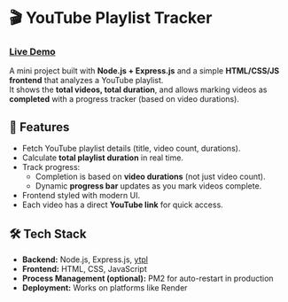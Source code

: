 # 🎬 YouTube Playlist Tracker
### [Live Demo](https://www.youtube.com/playlist?list=PLsyeobzWxl7r2ukVgTqIQcl-1T0C2mzau)
A mini project built with **Node.js + Express.js** and a simple **HTML/CSS/JS frontend** that analyzes a YouTube playlist.  
It shows the **total videos, total duration**, and allows marking videos as **completed** with a progress tracker (based on video durations).  


## 🚀 Features
- Fetch YouTube playlist details (title, video count, durations).
- Calculate **total playlist duration** in real time.
- Track progress:
  - Completion is based on **video durations** (not just video count).
  - Dynamic **progress bar** updates as you mark videos complete.
- Frontend styled with modern UI.
- Each video has a direct **YouTube link** for quick access.


## 🛠️ Tech Stack
- **Backend:** Node.js, Express.js, [ytpl](https://www.npmjs.com/package/ytpl)  
- **Frontend:** HTML, CSS, JavaScript  
- **Process Management (optional):** PM2 for auto-restart in production  
- **Deployment:** Works on platforms like Render
